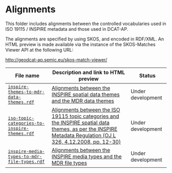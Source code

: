 <h1>Alignments</h1>
<p>This folder includes alignments between the controlled vocabularies used in ISO 19115 / INSPIRE metadata and those used in DCAT-AP.</p>
<p>The alignments are specified by using SKOS, and encoded in RDF/XML. An HTML preview is made available via the instance of the SKOS-Matches Viewer API at the following URL:</p>
<p><a href="http://geodcat-ap.semic.eu/skos-match-viewer/">http://geodcat-ap.semic.eu/skos-match-viewer/</a></p>
<table>
<thead>
<tr>
<th>File name</th>
<th>Description and link to HTML preview</th>
<th>Status</th>
</thead>
</tr>
</thead>
<tbody>
<tr>
<td><a href="./inspire-themes-to-mdr-data-themes.rdf"><code>inspire-themes-to-mdr-data-themes.rdf</code></a></td>
<td><a title="HTML preview" href="http://geodcat-ap.semic.eu/skos-match-viewer/?alignments=https%3A%2F%2Fraw.githubusercontent.com%2FSEMICeu%2Fiso-19139-to-dcat-ap%2Fmaster%2Falignments%2Finspire-themes-to-mdr-data-themes.rdf">Alignments between the INSPIRE spatial data themes and the MDR data themes</a></td>
<td>Under development</td>
</tr>
<tr>
<td><a href="./iso-topic-categories-to-inspire-themes.rdf"><code>iso-topic-categories-to-inspire-themes.rdf</code></a></td>
<td><a title="HTML preview" href="http://geodcat-ap.semic.eu/skos-match-viewer/?alignments=https%3A%2F%2Fraw.githubusercontent.com%2FSEMICeu%2Fiso-19139-to-dcat-ap%2Fmaster%2Falignments%2Fiso-topic-categories-to-inspire-themes.rdf">Alignments between the ISO 19115 topic categories and the INSPIRE spatial data themes, as per the INSPIRE Metadata Regulation (OJ L 326, 4.12.2008, pp. 12-30)</a></td>
<td>Under development</td>
</tr>
<tr>
<td><a href="./inspire-media-types-to-mdr-file-types.rdf"><code>inspire-media-types-to-mdr-file-types.rdf</code></a></td>
<td><a title="HTML preview" href="http://geodcat-ap.semic.eu:8890/skos-match-viewer/?alignments=https%3A%2F%2Fraw.githubusercontent.com%2FSEMICeu%2Fiso-19139-to-dcat-ap%2Fmaster%2Falignments%2Finspire-media-types-to-mdr-file-types.rdf">Alignments between the INSPIRE media types and the MDR file types</a></td>
<td>Under development</td>
</tr>
</table>

